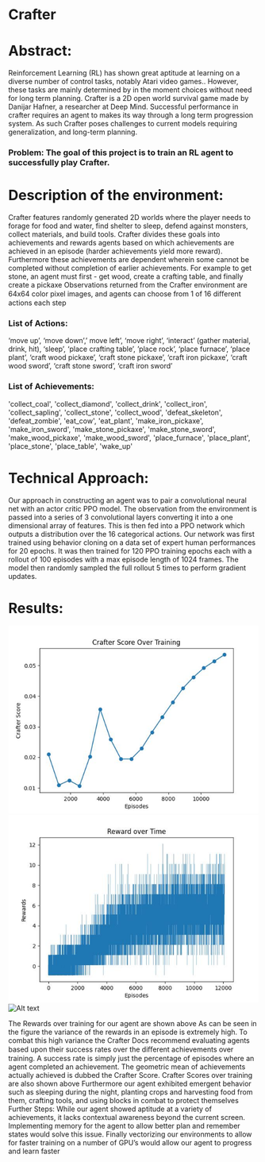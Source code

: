 
# Crafter
# Abstract:
Reinforcement Learning (RL) has shown great aptitude at learning on a diverse number
of control tasks, notably Atari video games.. However, these tasks are mainly determined by in
the moment choices without need for long term planning.
Crafter is a 2D open world survival game made by Danijar Hafner, a researcher at Deep
Mind. Successful performance in crafter requires an agent to makes its way through a long
term progression system. As such Crafter poses challenges to current models requiring
generalization, and long-term planning.

### Problem: The goal of this project is to train an RL agent to successfully play Crafter.
# Description of the environment:
Crafter features randomly generated 2D worlds where the player needs to forage for
food and water, find shelter to sleep, defend against monsters, collect materials, and build
tools. Crafter divides these goals into achievements and rewards agents based on which
achievements are achieved in an episode (harder achievements yield more reward).
Furthermore these achievements are dependent wherein some cannot be completed
without completion of earlier achievements. For example to get stone, an agent must first - get
wood, create a crafting table, and finally create a pickaxe
Observations returned from the Crafter environment are 64x64 color pixel images, and
agents can choose from 1 of 16 diﬀerent actions each step

### List of Actions: 
‘move up’, ‘move down’,’ move left’, ‘move right’, ‘interact’ (gather material,
drink, hit), ‘sleep’, ‘place crafting table’, ’place rock’, ‘place furnace’, ‘place plant’, ‘craft wood
pickaxe’, ‘craft stone pickaxe’, ‘craft iron pickaxe’, ‘craft wood sword’, ‘craft stone sword’,
‘craft iron sword’

### List of Achievements: 
'collect_coal', 'collect_diamond', 'collect_drink', 'collect_iron',
'collect_sapling', 'collect_stone', 'collect_wood', 'defeat_skeleton', 'defeat_zombie', 'eat_cow',
'eat_plant', 'make_iron_pickaxe', 'make_iron_sword', 'make_stone_pickaxe',
'make_stone_sword', 'make_wood_pickaxe', 'make_wood_sword', 'place_furnace',
'place_plant', 'place_stone', 'place_table', 'wake_up'
# Technical Approach:

Our approach in constructing an agent was to pair a convolutional neural net with an
actor critic PPO model. The observation from the environment is passed into a series of 3
convolutional layers converting it into a one dimensional array of features. This is then fed into
a PPO network which outputs a distribution over the 16 categorical actions.
Our network was first trained using behavior cloning on a data set of expert human
performances for 20 epochs. It was then trained for 120 PPO training epochs each with a
rollout of 100 episodes with a max episode length of 1024 frames. The model then randomly
sampled the full rollout 5 times to perform gradient updates.

# Results:
![Alt text](crafter_score.jpg)
![Alt text](rewards.jpg)
![Alt text](success_rates.jpg)


The Rewards over training for our agent are shown above
As can be seen in the figure the variance of the rewards in an episode is extremely high.
To combat this high variance the Crafter Docs recommend evaluating agents based upon their
success rates over the diﬀerent achievements over training.
A success rate is simply just the percentage of episodes where an agent completed an
achievement. The geometric mean of achievements actually achieved is dubbed the Crafter
Score. Crafter Scores over training are also shown above
Furthermore our agent exhibited emergent behavior such as sleeping during the night,
planting crops and harvesting food from them, crafting tools, and using blocks in combat to
protect themselves
Further Steps:
While our agent showed aptitude at a variety of achievements, it lacks contextual
awareness beyond the current screen. Implementing memory for the agent to allow better plan
and remember states would solve this issue. Finally vectorizing our environments to allow for
faster training on a number of GPU’s would allow our agent to progress and learn faster
